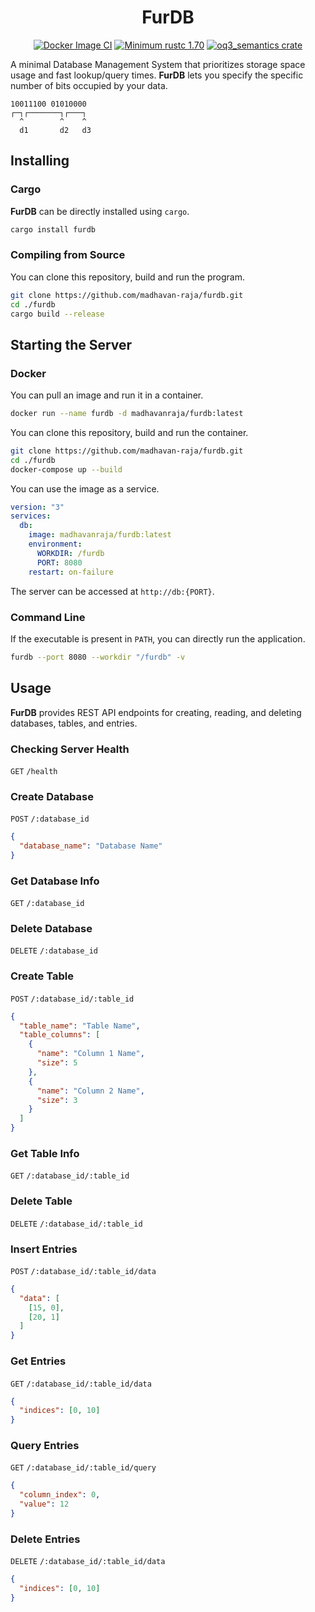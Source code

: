 <div align="center">
  <h1>FurDB</h1>

[![Docker Image CI](https://github.com/madhavan-raja/furdb/actions/workflows/docker-image.yml/badge.svg)](https://github.com/madhavan-raja/furdb/actions)
[![Minimum rustc 1.70](https://img.shields.io/badge/rustc-1.70+-blue.svg)](https://rust-lang.github.io/rfcs/2495-min-rust-version.html)
[![oq3_semantics crate](https://img.shields.io/crates/v/furdb.svg)](https://crates.io/crates/furdb)

</div>

A minimal Database Management System that prioritizes storage space usage and fast lookup/query times. **FurDB** lets you specify the specific number of bits occupied by your data.

```
10011100 01010000
┌─┐┌───────┐┌───┐
  ^        ^    ^
  d1       d2   d3
```

## Installing

### Cargo

**FurDB** can be directly installed using `cargo`.

```sh
cargo install furdb
```

### Compiling from Source

You can clone this repository, build and run the program.

```sh
git clone https://github.com/madhavan-raja/furdb.git
cd ./furdb
cargo build --release
```

## Starting the Server

### Docker

You can pull an image and run it in a container.

```sh
docker run --name furdb -d madhavanraja/furdb:latest
```

You can clone this repository, build and run the container.

```sh
git clone https://github.com/madhavan-raja/furdb.git
cd ./furdb
docker-compose up --build
```

You can use the image as a service.

```yaml
version: "3"
services:
  db:
    image: madhavanraja/furdb:latest
    environment:
      WORKDIR: /furdb
      PORT: 8080
    restart: on-failure
```

The server can be accessed at `http://db:{PORT}`.

### Command Line

If the executable is present in `PATH`, you can directly run the application.

```sh
furdb --port 8080 --workdir "/furdb" -v
```

## Usage

**FurDB** provides REST API endpoints for creating, reading, and deleting databases, tables, and entries.

### Checking Server Health

`GET` `/health`

### Create Database

`POST` `/:database_id`

```json
{
  "database_name": "Database Name"
}
```

### Get Database Info

`GET` `/:database_id`

### Delete Database

`DELETE` `/:database_id`

### Create Table

`POST` `/:database_id/:table_id`

```json
{
  "table_name": "Table Name",
  "table_columns": [
    {
      "name": "Column 1 Name",
      "size": 5
    },
    {
      "name": "Column 2 Name",
      "size": 3
    }
  ]
}
```

### Get Table Info

`GET` `/:database_id/:table_id`

### Delete Table

`DELETE` `/:database_id/:table_id`

### Insert Entries

`POST` `/:database_id/:table_id/data`

```json
{
  "data": [
    [15, 0],
    [20, 1]
  ]
}
```

### Get Entries

`GET` `/:database_id/:table_id/data`

```json
{
  "indices": [0, 10]
}
```

### Query Entries

`GET` `/:database_id/:table_id/query`

```json
{
  "column_index": 0,
  "value": 12
}
```

### Delete Entries

`DELETE` `/:database_id/:table_id/data`

```json
{
  "indices": [0, 10]
}
```
